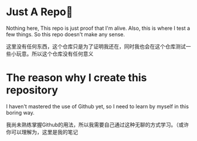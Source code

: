 # Just A Repo🎨
Nothing here, This repo is just proof that I'm alive. Also, this is where I test a few things. So this repo doesn't make any sense.

这里没有任何东西，这个仓库只是为了证明我还在，同时我也会在这个仓库测试一些小玩意。所以这个仓库没有任何意义

# The reason why I create this repository
I haven't mastered the use of Github yet, so I need to learn by myself in this boring way.

我尚未熟练掌握Github的用法，所以我需要自己通过这种无聊的方式学习。（或许你可以理解为，这里是我的笔记
